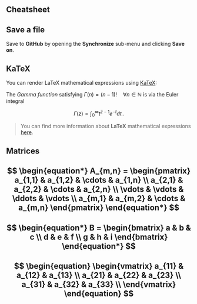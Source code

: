 ## Cheatsheet

## Save a file
Save to **GitHub** by opening the **Synchronize** sub-menu and clicking **Save on**. 


## KaTeX

You can render LaTeX mathematical expressions using [KaTeX](https://khan.github.io/KaTeX/):

The *Gamma function* satisfying $\Gamma(n) = (n-1)!\quad\forall n\in\mathbb N$ is via the Euler integral

$$
\Gamma(z) = \int_0^\infty t^{z-1}e^{-t}dt\,.
$$

> You can find more information about **LaTeX** mathematical expressions [here](http://meta.math.stackexchange.com/questions/5020/mathjax-basic-tutorial-and-quick-reference).

## Matrices
$$
\begin{equation*}
A_{m,n} = 
\begin{pmatrix}
a_{1,1} & a_{1,2} & \cdots & a_{1,n} \\
a_{2,1} & a_{2,2} & \cdots & a_{2,n} \\
\vdots  & \vdots  & \ddots & \vdots  \\
a_{m,1} & a_{m,2} & \cdots & a_{m,n} 
\end{pmatrix}
\end{equation*}
$$
-
$$
\begin{equation*}
B = 
\begin{bmatrix}
a & b & c \\
d & e & f \\
g & h & i
\end{bmatrix}
\end{equation*} 
$$
-
$$
\begin{equation}
   \begin{vmatrix} 
   a_{11} & a_{12} & a_{13}  \\
   a_{21} & a_{22} & a_{23}  \\
   a_{31} & a_{32} & a_{33}  \\
   \end{vmatrix}
\end{equation}
$$
-



<!--stackedit_data:
eyJoaXN0b3J5IjpbLTk0NzgzNzI3NSwxODU3MjUzMjNdfQ==
-->